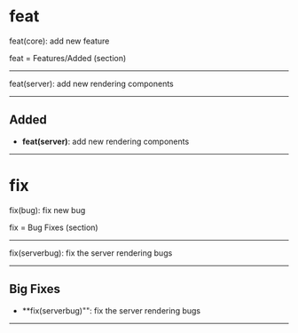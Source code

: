 # feat

feat(core): add new feature 

feat = Features/Added (section)

---

feat(server): add new rendering components

---

## Added 

- **feat(server)**: add new rendering components

---

# fix

fix(bug): fix new bug

fix = Bug Fixes (section)

---

fix(serverbug): fix the server rendering bugs

---

## Big Fixes 

- **fix(serverbug)"": fix the server rendering bugs

---
